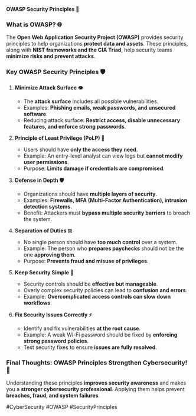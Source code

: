 **OWASP Security Principles 🔧**

### **What is OWASP? 🌐**
The **Open Web Application Security Project (OWASP)** provides security principles to help organizations **protect data and assets**. These principles, along with **NIST frameworks and the CIA Triad**, help security teams **minimize risks and prevent attacks**.

### **Key OWASP Security Principles 🛡️**

1. **Minimize Attack Surface 👁**
   - The **attack surface** includes all possible vulnerabilities.
   - Examples: **Phishing emails, weak passwords, and unsecured software**.
   - Reducing attack surface: **Restrict access, disable unnecessary features, and enforce strong passwords**.

2. **Principle of Least Privilege (PoLP) 🔐**
   - Users should have **only the access they need**.
   - Example: An entry-level analyst can view logs but **cannot modify user permissions**.
   - Purpose: **Limits damage if credentials are compromised**.

3. **Defense in Depth 🛡️**
   - Organizations should have **multiple layers of security**.
   - Examples: **Firewalls, MFA (Multi-Factor Authentication), intrusion detection systems**.
   - Benefit: Attackers must **bypass multiple security barriers** to breach the system.

4. **Separation of Duties ⚖️**
   - No single person should have **too much control** over a system.
   - Example: The person who **prepares paychecks** should not be the one **approving them**.
   - Purpose: **Prevents fraud and misuse of privileges**.

5. **Keep Security Simple 🌟**
   - Security controls should be **effective but manageable**.
   - Overly complex security policies can lead to **confusion and errors**.
   - Example: **Overcomplicated access controls can slow down workflows**.

6. **Fix Security Issues Correctly ⚡**
   - Identify and fix vulnerabilities **at the root cause**.
   - Example: A weak Wi-Fi password should be fixed by **enforcing strong password policies**.
   - Test security fixes to ensure **issues are fully resolved**.

### **Final Thoughts: OWASP Principles Strengthen Cybersecurity! 🚀**
Understanding these principles **improves security awareness** and makes you a **stronger cybersecurity professional**. Applying them helps prevent **breaches, fraud, and system failures**.

#CyberSecurity #OWASP #SecurityPrinciples

